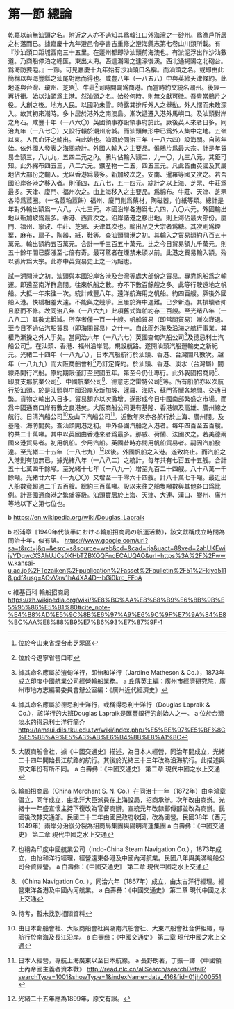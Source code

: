 # 第一節    總論

乾嘉以前無汕頭之名。附近之人亦不過知其爲韓江口外海灣之一砂州。爲漁戶所居之村落而已。據嘉慶十九年澄邑令李書吉重修之澄海縣志第七卷山川類所載。有『沙汕頭口距城西南三十五里。在蓬州都即沙汕頭前海澳也。有淤泥浮出作沙汕數道。乃商船停泊之總匯。東出大海。西達潮陽之達濠後溪。西北通揭陽之北砲台。爲海防要隘。』一節。可見嘉慶十九年始有沙汕頭口名稱。而汕頭之名。或即由此簡稱以與海豐縣之汕尾對應而得也。咸豊八年（一八五八）中與英締天津條約。此地遂與台灣、瓊州、芝罘[^6]、牛莊[^7]同時開闢爲商港。而當時約文統名潮州。後經一再折衝。始以汕頭爲主港。然汕頭之名。始於何時。則無文獻可徵。吾粤當鴉片之役。大創之後。地方人民。以國恥未雪。時露其排斥外人之舉動。外人慴而未敢深入。故其初來潮時。多卜居於港外之南澳島。漸次遞遷入港外馬嶼口。及汕頭對岸之角石。咸豐十年（一八六〇）英國領事亦設領事府於此。厥後英人來者日多。同治九年（一八七〇）又設行轅於潮州府城。而汕頭無形中已爲外人集中之地。五嶺以東。人民血汗之輸出。自此始也。汕頭於同治三年（一八六四）設海關。自該年始。依外國人發表之海關統計。外國人輸入之主要品。惟鴉片爲最大宗。計是年貿易全額三，八九九，五四二元之內。鴉片佔輸入額二，九一〇，九三八元。其鉅可知。此外綿布四五三，八二六元。鑛産物一二五，四五三元。凡此皆由英國及其屬地佔大部份之輸入。尤以香港爲最多。新加坡次之。安南、暹羅等國又次之。若吾國沿岸各港之移入者。則僅四，五八七，五一四元。綜計之以上海、芝罘、牛莊爲最多。天津、廈門、福州次之。由上海移入之主要品。爲綿布。牛莊、天津、芝罘各埠爲荳圏。（一名荳粕荳餅）福州、廈門則爲藥材，陶磁器，竹紙等類。總計是年對外輸出額爲一六八，六七三元。本國沿岸各港爲七六四，八〇六元。外國輸出地以新加坡爲最多。香港、西貢次之。沿岸諸港之移出地。則上海佔最大部份。廈門、福州、寧波、牛莊、芝罘、天津其次也。輸出品之大宗者爲糖。其次則爲煙葉，麻布，扇子，陶器，紙，鞋等。查汕頭開港之初。其輸入之貿易額約八百五十萬元。輸出額約五百萬元。合計一千三百五十萬元。比之今日貿易額九千萬元。則五十餘年間已膨漲至七倍有奇。最可驚者在煙禁未頒以前。此港之貿易輸入額。殆以鴉片爲大宗。此亦中英貿易史上之一汚點也。

試一溯開港之初。汕頭與本國沿岸各港及台灣等處大部份之貿易。專靠帆船爲之輸運。即遠至南洋群島間。往來帆船之數。亦不下數百餘艘之多。此等行駛遠地之帆船。大抵一年來往一次。統計咸豐八年。遠洋航海用之帆船。約四百艘。厥後外國船入港。快緩相差大遠。不能與之競爭。且屢於海中遇難。已少新造。其損壊者抑且廢而不修。故同治八年（一八六九）此項舊式海舶約存三百艘。至光绪八年（一八八二）其數尤銳減。所存者僅一百一十艘。帆船貿易（即常關貿易）漸次衰退。至今日不過佔汽船貿易（即海關貿易）之什一。自此而外海及沿海之航行事業。其權乃漸操之外人手矣。當同治六年（一八六七）英國查甸汽船公司[^8]及德忌利士汽船公司[^9]。在汕頭、香港、福州沿岸間。規設航路。遂開汕頭汽船運輸史之新紀元。光緖二十四年（一八九八），日本汽船航行於汕頭、香港、台灣間凡數次。越年（一八九九）而大阪商船會社[^10]乃訂定條約。於汕頭、香港、淡水（台灣屬）間線路開行汽船。原約期限僅訂至民國五年。第至今仍仕專行。此外我國招商局[^11]、印度支那航業公司[^12]、中國航業公司[^13]、德意志之雷特公司[^14]等。所有船舶亦以次航行於汕頭。於是汕頭與中國沿岸及新加坡、暹羅、海防、蘇門答臘各地間。交通日繁。貨物之輸出入日多。貿易額亦以次激增。遂形成今日中國南部繁盛之市場。而爲中國通商口岸有數之良港矣。大阪商船公司更有基隆、香港線及高雄、廣州線之航行。日淸汽船公司[^15]及山下汽船公司[^16]。近數年來亦各航行於上海、廣州間。及基隆、海防間矣。查汕頭開港之初。中外各國汽船之入港者。每年四百至五百艘。約共二十萬噸。其中以英國由香港來者爲最多。那威、荷蘭、法國次之。若美德兩國來港貿易者。初用帆船。少用汽船。英國昔時亦間用帆船貿易者。嗣因汽船發達。至光緖二十五年（一八七九）[^17]以後。外國帆船之入港。遂致終止。而汽船之入港則有加無已。據光緒八年（一八八二）之統計。每年共有七百五十五艘。合計五十七萬四千餘噸。至光緒十七年（一八九一）增至九百二十四艘。八十八萬一千餘噸。光緖廿六年（一九〇〇）又增至一千零六十四艘。計八十萬七千噸。最近出入船數竟超過二千五百艘。總約三百萬噸。設以來往之船隻噸數與其他各口爲比例。計吾國通商港之繁盛等級。汕頭實居於上海、天津、大連、漢口、膠州、廣州等地以下之第七位也。

[^6]: 位於今山東省煙台市芝罘區

[^7]: 位於今遼寧省營口市

[^8]: 據其命名應屬於渣甸洋行，即怡和洋行（Jardine Matheson & Co.），1873年成立印度中國航業公司經營輪船業務。
a 丘傳英主編；廣州市經濟研究院，廣州市地方志編纂委員會辦公室編：《廣州近代經濟史》

[^9]: 據其命名應屬於德忌利士洋行，或稱得忌利士洋行（Douglas Lapraik & Co.），該洋行的大班Douglas Lapraik是匯豐銀行的創始人之一。
a 位於台灣淡水的得忌利士洋行簡介
http://tamsui.dils.tku.edu.tw/wiki/index.php/%E5%BE%97%E5%BF%8C%E5%88%A9%E5%A3%AB%E6%B4%8B%E8%A1%8C

b https://en.wikipedia.org/wiki/Douglas_Lapraik

[^10]: 大阪商船會社，據《中國交通史》描述，為日本人經營，同治年間成立，光緒二十四年開始長江航路的航行。其後於光緒三十三年改為沿海航行。此描述與原文年份有所不同。
a 白壽彝：《中國交通史》 第二章 現代中國之水上交通

[^11]: 輪船招商局（China Merchant S. N. Co.）在同治十一年（1872年）由李鴻章倡立，同年成立，由北洋大臣派員在上海設局，招商承辦。次年改由商辦。光緒十一年盛宣懷主持下復改為官督商辦。宣統元年改隸郵傳部並改為商辦。民國後改隸交通部。民國二十二年由國民政府收回，改為國營。民國38年（西元1949年）兩岸分治後分裂為招商局集團與陽明海運集團
a 白壽彝：《中國交通史》 第二章 現代中國之水上交通

b 松浦章《1940年代後半における輪船招商局の航運活動》，該文獻稱成立時間為同治十年，似有誤。
https://www.google.com/url?sa=t&rct=j&q=&esrc=s&source=web&cd=&cad=rja&uact=8&ved=2ahUKEwiiyYDgwcX3AhUJCs0KHbTZBXQQFnoECAUQAQ&url=https%3A%2F%2Fwww.kansai-u.ac.jp%2FTozaiken%2Fpublication%2Fasset%2Fbulletin%2F51%2Fkiyo5118.pdf&usg=AOvVaw1hA4XA4D--bGi0krc_FFoA

c 維基百科 輪船招商局
https://zh.wikipedia.org/wiki/%E8%BC%AA%E8%88%B9%E6%8B%9B%E5%95%86%E5%B1%80#cite_note-%E4%B8%AD%E5%9C%8B%E6%97%A9%E6%9C%9F%E7%9A%84%E8%BC%AA%E8%88%B9%E7%B6%93%E7%87%9F-1

[^12]: 也稱為印度中國航業公司（Indo-China Steam Navigation Co.），1873年成立，由怡和洋行經理，經營遠東各港及中國內河航業。民國八年與美滿輪船公司合資經營。
a 白壽彝：《中國交通史》 第二章 現代中國之水上交通

[^13]: （China Navigation Co. ），同治六年（1867年）成立，由太古洋行經理。經營東洋各港及中國內河航業。
a 白壽彝：《中國交通史》 第二章 現代中國之水上交通

[^14]: 待考，暫未找到相關資料

[^15]: 由日本郵船會社、大阪商船會社與湖南汽船會社、大東汽船會社合併組織，專航行於南海及長江沿岸。
a 白壽彝：《中國交通史》 第二章 現代中國之水上交通

[^16]: 日本人經營，專航上海廣東以至日本航線。
a 長野朗著，丁振一譯 《中國領土內帝國主義者資本戰》
http://read.nlc.cn/allSearch/searchDetail?searchType=1001&showType=1&indexName=data_416&fid=01jh000551

[^17]: 光緒二十五年應為1899年，原文有誤。